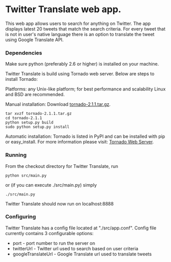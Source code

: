 Twitter Translate web app.
===

This web app allows users to search for anything on Twitter. The app displays latest 20 tweets that match the search criteria. For every tweet that is not in user's native language there is an option to translate the tweet using Google Translate API.

### Dependencies
Make sure python (preferably 2.6 or higher) is installed on your machine.

Twitter Translate is build using Tornado web server. Below are steps to install Tornado:

Platforms: any Unix-like platform; for best performance and scalability Linux and BSD are recommended.

Manual installation: Download [tornado-2.1.1.tar.gz](http://github.com/downloads/facebook/tornado/tornado-2.1.1.tar.gz).

    tar xvzf tornado-2.1.1.tar.gz
    cd tornado-2.1.1
    python setup.py build
    sudo python setup.py install

Automatic installation: Tornado is listed in PyPI and can be installed with pip or easy_install.
For more information please visit: [Tornado Web Server](http://www.tornadoweb.org/).

### Running

From the checkout directory for Twitter Translate, run

    python src/main.py

or (if you can execute ./src/main.py) simply

    ./src/main.py

Twitter Translate should now run on localhost:8888

### Configuring
Twitter Translate has a config file located at "./src/app.conf". Config file currently contains 3 configurable options:

  - port - port number to run the server on
  - twitterUrl - Twitter url used to search based on user criteria
  - googleTranslateUrl - Google Translate url used to translate tweets